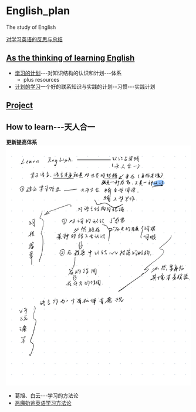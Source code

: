 # English_plan
The study of English

[对学习英语的反思与总结](thinking.md)

## [As the thinking of learning English](./Methods.md)
* [学习的计划](./Structed%20learning/summary.md)---对知识结构的认识和计划---体系
    * plus resources
* [计划的学习](Methods.md)一个好的联系知识与实践的计划--习惯---实践计划




## [Project](./Plans/plans-for-learning.md)


## How to learn---天人合一
**更新提高体系**
![page12](./pictures/Page12.jpg)

* 葛旭、白云---学习的方法论
* [恶魔奶爸英语学习方法论](https://www.bilibili.com/video/BV1M4411u75G)

